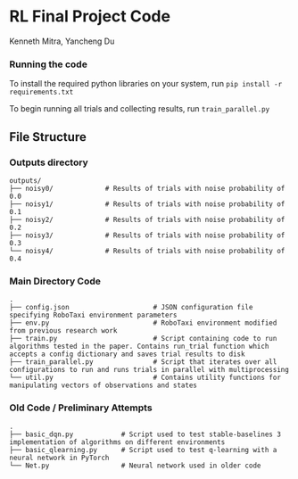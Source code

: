 # RL Final Project Code
Kenneth Mitra,
Yancheng Du

### Running the code
To install the required python libraries on your system, run `pip install -r requirements.txt`

To begin running all trials and collecting results, run `train_parallel.py`
## File Structure

### Outputs directory
```
outputs/
├── noisy0/             # Results of trials with noise probability of 0.0
├── noisy1/             # Results of trials with noise probability of 0.1
├── noisy2/             # Results of trials with noise probability of 0.2
├── noisy3/             # Results of trials with noise probability of 0.3
└── noisy4/             # Results of trials with noise probability of 0.4
```

### Main Directory Code
```
.
├── config.json                     # JSON configuration file specifying RoboTaxi environment parameters
├── env.py                          # RoboTaxi environment modified from previous research work
├── train.py                        # Script containing code to run algorithms tested in the paper. Contains run_trial function which accepts a config dictionary and saves trial results to disk
├── train_parallel.py               # Script that iterates over all configurations to run and runs trials in parallel with multiprocessing
└── util.py                         # Contains utility functions for manipulating vectors of observations and states
```

### Old Code / Preliminary Attempts
```
.
├── basic_dqn.py            # Script used to test stable-baselines 3 implementation of algorithms on different environments
├── basic_qlearning.py      # Script used to test q-learning with a neural network in PyTorch
└── Net.py                  # Neural network used in older code
```